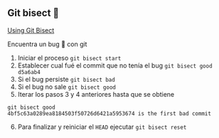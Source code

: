 ## Git bisect 🐞

[Using Git Bisect](https://www.youtube.com/watch?v=P3ZR_s3NFvM)

Encuentra un bug 🐞 con git

1. Iniciar el proceso  `git bisect start`
1.  Establecer cual fué el commit que no tenía el bug `git bisect good d5a6ab4`
1. Si el bug persiste `git bisect bad`
1. Si el bug no sale  `git bisect good `
1. Iterar los pasos 3 y 4 anteriores hasta que se obtiene
```
git bisect good        
4bf5c63a0289ea8184503f50726d6421a5953674 is the first bad commit
```
6. Para finalizar y  reiniciar el `HEAD` ejecutar `git bisect reset`

